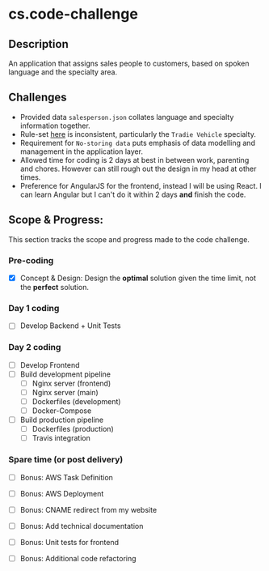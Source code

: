 # cs.code-challenge

## Description
An application that assigns sales people to customers, based on spoken language and the specialty area.

## Challenges
- Provided data `salesperson.json` collates language and specialty information together.
- Rule-set [here](https://github.com/farajfarook/code-challenge) is inconsistent, particularly the `Tradie Vehicle` specialty.
- Requirement for `No-storing data` puts emphasis of data modelling and management in the application layer.
- Allowed time for coding is 2 days at best in between work, parenting and chores. However can still rough out the design in my head at other times.
- Preference for AngularJS for the frontend, instead I will be using React. I can learn Angular but I can't do it within 2 days **and** finish the code.

## Scope & Progress:
This section tracks the scope and progress made to the code challenge.

### Pre-coding
- [x] Concept & Design: Design the **optimal** solution given the time limit, not the **perfect** solution.

### Day 1 coding
- [ ] Develop Backend + Unit Tests

### Day 2 coding
- [ ] Develop Frontend
- [ ] Build development pipeline
  - [ ] Nginx server (frontend)
  - [ ] Nginx server (main)
  - [ ] Dockerfiles (development)
  - [ ] Docker-Compose
- [ ] Build production pipeline
  - [ ] Dockerfiles (production)
  - [ ] Travis integration
  
### Spare time (or post delivery)
  - [ ] Bonus: AWS Task Definition
  - [ ] Bonus: AWS Deployment
  - [ ] Bonus: CNAME redirect from my website
  - [ ] Bonus: Add technical documentation
  - [ ] Bonus: Unit tests for frontend
  - [ ] Bonus: Additional code refactoring

